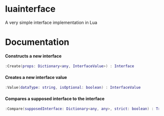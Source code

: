# luainterface
A very simple interface implementation in Lua


# Documentation

#### Constructs a new interface
```lua
:Create(props: Dictionary<any, InterfaceValue>) : Interface
```

#### Creates a new interface value
```lua
:Value(dataType: string, isOptional: boolean) : InterfaceValue
```

#### Compares a supposed interface to the interface
```lua
:Compare(supposedInterface: Dictionary<any, any>, strict: boolean) : True | False 
```
